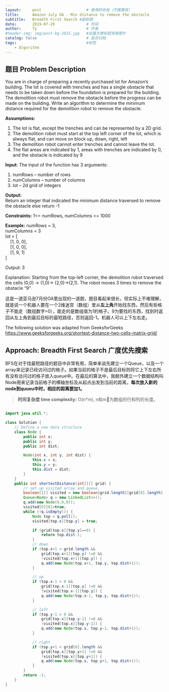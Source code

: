 ```yaml
---
layout:     post   				    # 使用的布局（不需要改）
title:      Amazon July OA - Min distance to remove the obstacle 				# 标题 
subtitle:   Breadth First Search #副标题
date:       2019-07-29				# 时间
author:     Ty 						# 作者
#header-img: img/post-bg-2015.jpg 	#这篇文章标题背景图片
catalog: false 						# 是否归档
tags:								#标签
    - Algorithm
---
```

## 题目 Problem Description

You are in charge of preparing a recently purchased lot for Amazon’s building. The lot is covered with trenches and has a single obstacle that needs to be taken down before the foundation is prepared for the building. The demolition robot must remove the obstacle before the progress can be made on the building.
Write an algorithm to determine the minimum distance required for the demolition robot to remove the obstacle.

**Assumptions:**

1. The lot is flat, except the trenches and can be represented by a 2D grid.
2. The demolition robot must start at the top left corner of the lot, which is always flat, and
can move on block up, down, right, left
3. The demolition robot cannot enter trenches and cannot leave the lot.
4. The flat areas are indicated by 1, areas with trenches are indicated by 0, and the obstacle
is indicated by 9

**Input:**
The input of the function has 3 arguments:

1. numRows – number of rows
2. numColumns – number of columns
3. lot – 2d grid of integers

**Output:** <br/>
Return an integer that indicated the minimum distance traversed to remove the obstacle else return -1

**Constraints:**
1<= numRows, numColumns <= 1000

**Example:**
numRows = 3, <br>
numColumns = 3 <br>
lot = [<br>
&nbsp;&nbsp;&nbsp;&nbsp;[1, 0, 0], <br>
&nbsp;&nbsp;&nbsp;&nbsp;[1, 0, 0], <br>
&nbsp;&nbsp;&nbsp;&nbsp;[1, 9, 1] <br>
]

Output: 3

Explanation: Starting from the top-left corner, the demolition robot traversed the cells (0,0) -> (1,0)-> (2,0)->(2,1). The robot moves 3 times to remove the obstacle “9”

这是一道亚马逊7月份OA里出现的一道题，题目看起来很长，但实际上不难理解，就是说一个机器人要在一个2维迷宫（数组）里从**左上角**开始找东西，然后有些格子不能走（数组数字=0），能走的是数组值为1的格子。9为要找的东西，找到时返回从左上角到最后目标的最短路径，否则返回-1。机器人可以上下左右走。

The following solution was adapted from GeeksforGeeks https://www.geeksforgeeks.org/shortest-distance-two-cells-matrix-grid/

## Approach: Breadth First Search 广度优先搜索

BFS在对于找最短路径的题目中非常有用，简单来说先建立一个Queue，以及一个array来记录已经访问过的格子。如果当前的格子不是最后目标则将它上下左右所有没有访问过的格子放入queue中。在最后的算法中，我额外建立一个数据结构叫Node用来记录当前格子的横轴坐标及从起点出发到当前的距离，**每次放入新的node到quueu中时，相应的距离要加1。**

> **时间复杂度 time complexity:** O(n*m), n和m为数组的行和列的长度。

```java

import java.util.*;

class Solution {
    // Define a new data structure
    class Node {
        public int x;
        public int y;
        public int dist;

        Node(int x, int y, int dist) {
            this.x = x;
            this.y = y;
            this.dist = dist;
        }
    }
    public int shortestDistance(int[][] grid) {
        // set up visited array and queue.
        boolean[][] visited = new boolean[grid.length][grid[0].length];
        Queue<Node> q = new LinkedList<>();
        q.add(new Node(0,0,0));
        visited[0][0]=true;
        while (!q.isEmpty()) {
            Node top = q.poll();
            visited[top.x][top.y] = true;

            if (grid[top.x][top.y]==9) {
                return top.dist-1;
            }
            // down
            if (top.x+1 < grid.length &&
                grid[top.x+1][top.y] !=0 &&
                !visited[top.x+1][top.y]) {
                q.add(new Node(top.x+1, top.y, top.dist+1));
            }

            // up
            if (top.x-1 > 0 &&
                grid[top.x-1][top.y] !=0 &&
                !visited[top.x-1][top.y]) {
                q.add(new Node(top.x-1, top.y, top.dist+1));
            }

            // left
            if (top.y-1 > 0 &&
                grid[top.x][top.y-1] !=0 &&
                !visited[top.x][top.y-1]) {
                q.add(new Node(top.x, top.y-1, top.dist+1));
            }

            // right
            if (top.y+1 < grid[0].length &&
                grid[top.x][top.y+1] !=0 &&
                !visited[top.x][top.y+1]) {
                q.add(new Node(top.x, top.y+1, top.dist+1));
            }
        }
        return -1;
    }
}

```
